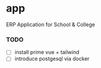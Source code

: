 # app
ERP Application for School &amp; College

### TODO
- [ ] install prime vue + tailwind
- [ ] introduce postgesql via docker
